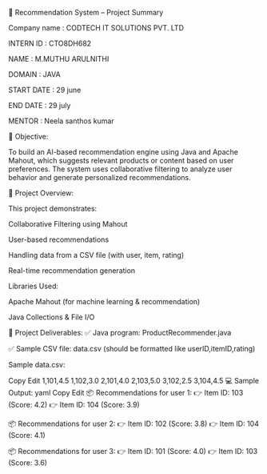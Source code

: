 📝 Recommendation System – Project Summary



Company name : CODTECH IT SOLUTIONS PVT. LTD


INTERN ID : CTO8DH682

NAME : M.MUTHU ARULNITHI 

DOMAIN : JAVA 

START DATE : 29 june

END DATE : 29 july 

MENTOR : Neela santhos kumar




🎯 Objective:



To build an AI-based recommendation engine using Java and Apache Mahout, which suggests relevant products or content based on user preferences. The system uses collaborative filtering to analyze user behavior and generate personalized recommendations.

📘 Project Overview:



This project demonstrates:

Collaborative Filtering using Mahout

User-based recommendations

Handling data from a CSV file (with user, item, rating)

Real-time recommendation generation

Libraries Used:

Apache Mahout (for machine learning & recommendation)

Java Collections & File I/O

📂 Project Deliverables:
✅ Java program: ProductRecommender.java

✅ Sample CSV file: data.csv (should be formatted like userID,itemID,rating)

Sample data.csv:

Copy
Edit
1,101,4.5
1,102,3.0
2,101,4.0
2,103,5.0
3,102,2.5
3,104,4.5
💻 Sample Output:
yaml
Copy
Edit
📦 Recommendations for user 1:
👉 Item ID: 103 (Score: 4.2)
👉 Item ID: 104 (Score: 3.9)

📦 Recommendations for user 2:
👉 Item ID: 102 (Score: 3.8)
👉 Item ID: 104 (Score: 4.1)

📦 Recommendations for user 3:
👉 Item ID: 101 (Score: 4.0)
👉 Item ID: 103 (Score: 3.6)
